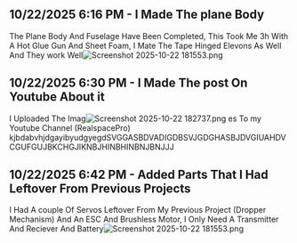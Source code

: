 <!--
  ===================    !!READ THIS NOTICE!!   ====================
  DO NOT edit this file manually. Your changes WILL BE OVERWRITTEN!
  This journal is auto generated and updated by Hack Club Blueprint.
  To edit this file, please edit your journal entries on Blueprint.
  ==================================================================
-->

## 10/22/2025 6:16 PM - I Made The plane Body  

The Plane Body And Fuselage Have Been Completed, This Took Me 3h With A Hot Glue Gun And Sheet Foam, I Mate The Tape Hinged Elevons As Well And They work Well![Screenshot 2025-10-22 181553.png](https://blueprint.hackclub.com/user-attachments/blobs/proxy/eyJfcmFpbHMiOnsiZGF0YSI6NDQwNCwicHVyIjoiYmxvYl9pZCJ9fQ==--ffb086de2fc55558912df17ec846f575d76226f0/Screenshot%202025-10-22%20181553.png)
  

## 10/22/2025 6:30 PM - I Made The post On Youtube About it  

I Uploaded The Imag![Screenshot 2025-10-22 182737.png](https://blueprint.hackclub.com/user-attachments/blobs/proxy/eyJfcmFpbHMiOnsiZGF0YSI6NDQwNiwicHVyIjoiYmxvYl9pZCJ9fQ==--41caf8e8b4aef104c3f629333dc0e71587bfecf2/Screenshot%202025-10-22%20182737.png)
es To my Youtube Channel (RealspacePro) kjbdabvhjdgayibyudgyegdSVGGASBDVADIGDBSVJGDGHASBJDVGIUAHDVCGUFGUJBKCHGJIKNBJHINBHINBNJBNJJJ  

## 10/22/2025 6:42 PM - Added Parts That I Had Leftover From Previous Projects  

I Had A couple Of Servos Leftover From My Previous Project (Dropper Mechanism) And An ESC And Brushless Motor, I Only Need A Transmitter And Reciever And Battery![Screenshot 2025-10-22 181553.png](https://blueprint.hackclub.com/user-attachments/blobs/proxy/eyJfcmFpbHMiOnsiZGF0YSI6NDQwNywicHVyIjoiYmxvYl9pZCJ9fQ==--6ff6940dab888a46ef9fd632b33b603354b9fab2/Screenshot%202025-10-22%20181553.png)
  

